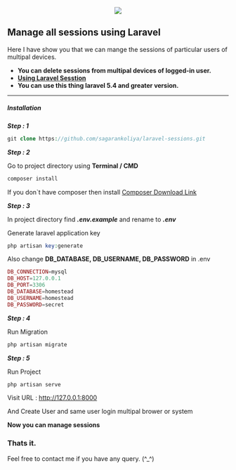 <p align="center"><img src="https://laravel.com/assets/img/components/logo-laravel.svg"></p>

## Manage all sessions using Laravel

Here I have show you that we can mange the sessions of particular users of multipal devices.

- **You can delete sessions from multipal devices of logged-in user.**
- **[Using Laravel Sesstion](https://laravel.com/docs/5.4/session)**
- **You can use this thing laravel 5.4 and greater version.**

---

##### Installation

**_Step : 1_**

```php
git clone https://github.com/sagarankoliya/laravel-sessions.git
```

**_Step : 2_**

Go to project directory using **Terminal / CMD**

```php
composer install
```
If you don`t have composer then install
[Composer Download Link](https://getcomposer.org/)

**_Step : 3_**

In project directory find **_.env.example_** and rename to **_.env_**

Generate laravel application key

```php
php artisan key:generate
```

Also change **DB_DATABASE, DB_USERNAME, DB_PASSWORD** in .env

```php
DB_CONNECTION=mysql
DB_HOST=127.0.0.1
DB_PORT=3306
DB_DATABASE=homestead
DB_USERNAME=homestead
DB_PASSWORD=secret
```

**_Step : 4_**

Run Migration

```php
php artisan migrate
```

**_Step : 5_**

Run Project

```php
php artisan serve
```

Visit URL : http://127.0.0.1:8000

And Create User and same user login multipal brower or system

**Now you can manage sessions**

### Thats it.

Feel free to contact me if you have any query. (^_^)
